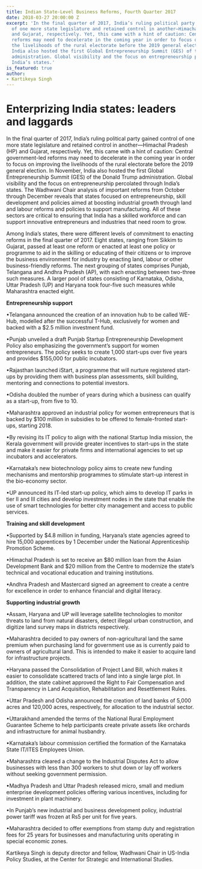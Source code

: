 ```yaml
---
title: Indian State-Level Business Reforms, Fourth Quarter 2017
date: 2018-03-27 20:00:00 Z
excerpt: 'In the final quarter of 2017, India’s ruling political party gained control
  of one more state legislature and retained control in another—Himachal Pradesh (HP)
  and Gujarat, respectively. Yet, this came with a hint of caution: Central government-led
  reforms may need to decelerate in the coming year in order to focus on improving
  the livelihoods of the rural electorate before the 2019 general election. In November,
  India also hosted the first Global Entrepreneurship Summit (GES) of the Donald Trump
  administration. Global visibility and the focus on entrepreneurship percolated through
  India’s states.'
is_featured: true
author:
- Kartikeya Singh
---
```


# **Enterprizing India states: leaders and laggards**

In the final quarter of 2017, India’s ruling political party gained control of one more state legislature and retained control in another—Himachal Pradesh (HP) and Gujarat, respectively. Yet, this came with a hint of caution: Central government-led reforms may need to decelerate in the coming year in order to focus on improving the livelihoods of the rural electorate before the 2019 general election. In November, India also hosted the first Global Entrepreneurship Summit (GES) of the Donald Trump administration. Global visibility and the focus on entrepreneurship percolated through India’s states. The Wadhwani Chair analysis of important reforms from October through December reveals that states focused on entrepreneurship, skill development and policies aimed at boosting industrial growth through land and labour reforms and policies to support manufacturing. All of these sectors are critical to ensuring that India has a skilled workforce and can support innovative entrepreneurs and industries that need room to grow.

Among India’s states, there were different levels of commitment to enacting reforms in the final quarter of 2017. Eight states, ranging from Sikkim to Gujarat, passed at least one reform or enacted at least one policy or programme to aid in the skilling or educating of their citizens or to improve the business environment for industry by enacting land, labour or other business-friendly reforms. The next grouping of states comprises Punjab, Telangana and Andhra Pradesh (AP), with each enacting between two-three such measures. A larger pool of states consisting of Karnataka, Odisha, Uttar Pradesh (UP) and Haryana took four-five such measures while Maharashtra enacted eight.

**Entrepreneurship support**

•Telangana announced the creation of an innovation hub to be called WE-Hub, modelled after the successful T-Hub, exclusively for women and backed with a $2.5 million investment fund.

•Punjab unveiled a draft Punjab Startup Entrepreneurship Development Policy also emphasizing the government’s support for women entrepreneurs. The policy seeks to create 1,000 start-ups over five years and provides $155,000 for public incubators.

•Rajasthan launched iStart, a programme that will nurture registered start-ups by providing them with business plan assessments, skill building, mentoring and connections to potential investors.

•Odisha doubled the number of years during which a business can qualify as a start-up, from five to 10.

•Maharashtra approved an industrial policy for women entrepreneurs that is backed by $100 million in subsidies to be offered to female-fronted start-ups, starting 2018.

•By revising its IT policy to align with the national Startup India mission, the Kerala government will provide greater incentives to start-ups in the state and make it easier for private firms and international agencies to set up incubators and accelerators.

•Karnataka’s new biotechnology policy aims to create new funding mechanisms and mentorship programmes to stimulate start-up interest in the bio-economy sector.

•UP announced its IT-led start-up policy, which aims to develop IT parks in tier II and III cities and develop investment nodes in the state that enable the use of smart technologies for better city management and access to public services.

**Training and skill development**

•Supported by $4.8 million in funding, Haryana’s state agencies agreed to hire 15,000 apprentices by 1 December under the National Apprenticeship Promotion Scheme.

•Himachal Pradesh is set to receive an $80 million loan from the Asian Development Bank and $20 million from the Centre to modernize the state’s technical and vocational education and training institutions.

•Andhra Pradesh and Mastercard signed an agreement to create a centre for excellence in order to enhance financial and digital literacy.

**Supporting industrial growth**

•Assam, Haryana and UP will leverage satellite technologies to monitor threats to land from natural disasters, detect illegal urban construction, and digitize land survey maps in districts respectively.

•Maharashtra decided to pay owners of non-agricultural land the same premium when purchasing land for government use as is currently paid to owners of agricultural land. This is intended to make it easier to acquire land for infrastructure projects.

•Haryana passed the Consolidation of Project Land Bill, which makes it easier to consolidate scattered tracts of land into a single large plot. In addition, the state cabinet approved the Right to Fair Compensation and Transparency in Land Acquisition, Rehabilitation and Resettlement Rules.

•Uttar Pradesh and Odisha announced the creation of land banks of 5,000 acres and 120,000 acres, respectively, for allocation to the industrial sector.

•Uttarakhand amended the terms of the National Rural Employment Guarantee Scheme to help participants create private assets like orchards and infrastructure for animal husbandry.

•Karnataka’s labour commission certified the formation of the Karnataka State IT/ITES Employees Union.

•Maharashtra cleared a change to the Industrial Disputes Act to allow businesses with less than 300 workers to shut down or lay off workers without seeking government permission.

•Madhya Pradesh and Uttar Pradesh released micro, small and medium enterprise development policies offering various incentives, including for investment in plant machinery.

•In Punjab’s new industrial and business development policy, industrial power tariff was frozen at Rs5 per unit for five years.

•Maharashtra decided to offer exemptions from stamp duty and registration fees for 25 years for businesses and manufacturing units operating in special economic zones.

Kartikeya Singh is deputy director and fellow, Wadhwani Chair in US-India Policy Studies, at the Center for Strategic and International Studies.